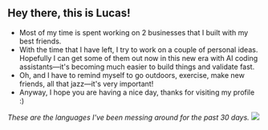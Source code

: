 ## Hey there, this is Lucas!

- Most of my time is spent working on 2 businesses that I built with my best friends.
- With the time that I have left, I try to work on a couple of personal ideas. Hopefully I can get some of them out now in this new era with AI coding assistants—it's becoming much easier to build things and validate fast.
- Oh, and I have to remind myself to go outdoors, exercise, make new friends, all that jazz—it's very important!
- Anyway, I hope you are having a nice day, thanks for visiting my profile :)

*These are the languages I've been messing around for the past 30 days.*
<a href="https://wakatime.com"><img src="https://wakatime.com/share/@lnmunhoz/0923d477-3f38-4d99-9acf-dc80ae92fc0a.png" /></a>

